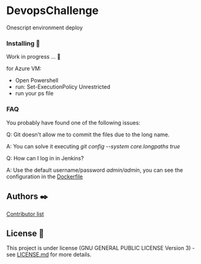 # DevopsChallenge
Onescript environment deploy

### Installing 🔧
Work in progress ... 🔧

for Azure VM: 
- Open Powershell 
- run: Set-ExecutionPolicy Unrestricted
- run your ps file

### FAQ
You probably have found one of the following issues:

Q: Git doesn't allow me to commit the files due to the long name.

A: You can solve it executing *git config --system core.longpaths true*

Q: How can I log in in Jenkins?

A: Use the default username/password *admin/admin*, you can see the configuration in the [Dockerfile](images_dockerfiles/Dockerfile.jenkins)

## Authors ✒️
[Contributor list](https://github.com/JSGitHubbing/DevopsChallenge/contributors)


## License 📄
This project is under license (GNU GENERAL PUBLIC LICENSE Version 3) - see [LICENSE.md](LICENSE.md) for more details.
